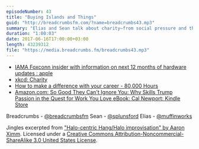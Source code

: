 ```yaml
---
episodeNumber: 43
title: "Buying Islands and Things"
guid: "http://breadcrumbsfm.com/?name=breadcrumbs43.mp3"
summary: "Elias and Sean talk about charity—from social pressure and the personal battle between consumerism and altruism to finding the right amount and most effective way to give."
duration: "1:00:03"
date: 2017-06-16T17:00:00+03:00
length: 43239312
file: "https://media.breadcrumbs.fm/breadcrumbs43.mp3"
---
```


- [ IAMA Foxconn insider with information on next 12 months of hardware updates : apple](http://reddit.com/r/apple/comments/6ezhwm/iama_foxconn_insider_with_information_on_next_12/)
- [xkcd: Charity](https://xkcd.com/871/)
- [How to make a difference with your career - 80,000 Hours](https://80000hours.org/)
- [Amazon.com: So Good They Can't Ignore You: Why Skills Trump Passion in the Quest for Work You Love eBook: Cal Newport: Kindle Store](http://www.amazon.com/dp/B0076DDBJ6/?tag=breadcrumbsfm-20)

Breadcrumbs - [@breadcrumbsfm](https://twitter.com/breadcrumbsfm) Sean - [@splunsford](https://twitter.com/splunsford) Elias - [@muffinworks](https://twitter.com/muffinworks)

Jingles excerpted from [ "Halo-centric Hang/Halo improvisation" by Aaron Ximm](http://freemusicarchive.org/music/aaron_ximm/handpans_and_the_hang/). Licensed under a [Creative Commons Attribution-Noncommercial-ShareAlike 3.0 United States License](http://creativecommons.org/licenses/by-nc-sa/3.0/us/).